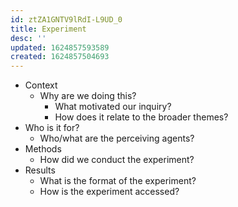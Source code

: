 ```yaml
---
id: ztZA1GNTV9lRdI-L9UD_0
title: Experiment
desc: ''
updated: 1624857593589
created: 1624857504693
---
```



* Context
  * Why are we doing this?
    * What motivated our inquiry?
    * How does it relate to the broader themes?
* Who is it for?
  * Who/what are the perceiving agents?
* Methods
  * How did we conduct the experiment?
* Results
  * What is the format of the experiment?
  * How is the experiment accessed?
